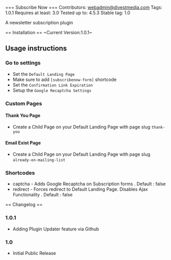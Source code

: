=== Subscribe Now ===
Contributors: webadmin@divestmedia.com
Tags: 1.0.1
Requires at least: 3.0
Tested up to: 4.5.3
Stable tag: 1.0

A newsletter subscription plugin

== Installation ==
~Current Version:1.0.1~

## Usage instructions

### Go to settings
* Set the `Default Landing Page`
* Make sure to add `[subscribenow-form]` shortcode
* Set the `Confirmation Link Expiration`
* Setup the `Google Recaptcha Settings`

### Custom Pages
#### Thank You Page
* Create a Child Page on your Default Landing Page with page slug `thank-you`
#### Email Exist Page
* Create a Child Page on your Default Landing Page with page slug `already-on-mailing-list`

### Shortcodes
* captcha - Adds Google Recaptcha on Subscription forms .  Default : false
* redirect - Forces redirect to Default Landing Page. Disables Ajax Functionality . Default : false



== Changelog ==
### 1.0.1
* Adding Plugin Updater feature via Github

### 1.0
* Initial Public Release
